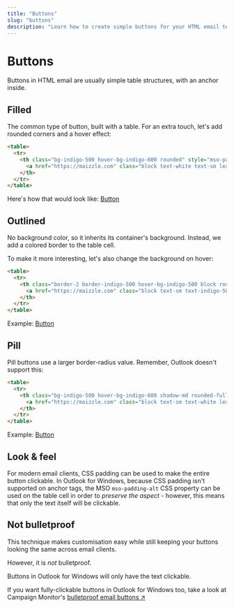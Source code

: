 ```yaml
---
title: "Buttons"
slug: "buttons"
description: "Learn how to create simple buttons for your HTML email templates in Maizzle"
---
```


# Buttons

Buttons in HTML email are usually simple table structures, with an anchor inside.

## Filled

The common type of button, built with a table. For an extra touch, let's add rounded corners and a hover effect:

```html
<table>
  <tr>
    <th class="bg-indigo-500 hover-bg-indigo-600 rounded" style="mso-padding-alt: 12px 48px;">
      <a href="https://maizzle.com" class="block text-white text-sm leading-full py-12 px-48 no-underline">Button</a>
    </th>
  </tr>
</table>
```

<div class="mt-8 mb-4 items-center flex flex-wrap">
  Here's how that would look like: <a href="#" class="mt-4 sm:mt-0 sm:ml-8 rounded bg-indigo-500 hover:bg-indigo-600 text-sm font-bold leading-full py-3 px-12"><span class="text-white">Button</span></a>
</div>

## Outlined

No background color, so it inherits its container's background. Instead, we add a colored border to the table cell. 

To make it more interesting, let's also change the background on hover:

```html
<table>
  <tr>
    <th class="border-2 border-indigo-500 hover-bg-indigo-500 block rounded" style="mso-padding-alt: 12px 48px;">
      <a href="https://maizzle.com" class="block text-sm text-indigo-500 all-hover-text-white leading-full py-12 px-48 no-underline">Button</a>
    </th>
  </tr>
</table>
```

<div class="mt-8 mb-4 items-center flex">
  Example: <a href="#" class="ml-8 rounded border-2 border-indigo-500 hover:border-indigo-600 hover:bg-indigo-600 group text-sm font-bold leading-full py-3 px-12"><span class="text-indigo-500 group-hover:text-white">Button</span></a>
</div>

## Pill

Pill buttons use a larger border-radius value. Remember, Outlook doesn't support this:

```html
<table>
  <tr>
    <th class="bg-indigo-500 hover-bg-indigo-600 shadow-md rounded-full" style="mso-padding-alt: 12px 48px;">
      <a href="https://maizzle.com" class="block text-sm text-white leading-full py-12 px-48 no-underline">Button</a>
    </th>
  </tr>
</table>
```

<div class="mt-8 mb-4 items-center flex">
  Example: <a href="#" class="ml-8 rounded-full shadow-md bg-indigo-500 hover:bg-indigo-600 text-sm font-bold leading-full py-3 px-12"><span class="text-white">Button</span></a>
</div>

## Look & feel

For modern email clients, CSS padding can be used to make the entire button clickable. In Outlook for Windows, because CSS padding isn't supported on anchor tags, the MSO `mso-padding-alt` CSS property can be used on the table cell in order to _preserve the aspect_ - however, this means that only the text itself will be clickable.

## Not bulletproof

This technique makes customisation easy while still keeping your buttons looking the same across email clients. 

However, it is _not_ bulletproof.

Buttons in Outlook for Windows will only have the text clickable.

If you want fully-clickable buttons in Outlook for Windows too, take a look at Campaign Monitor's [bulletproof email buttons &nearr;](https://buttons.cm/)

